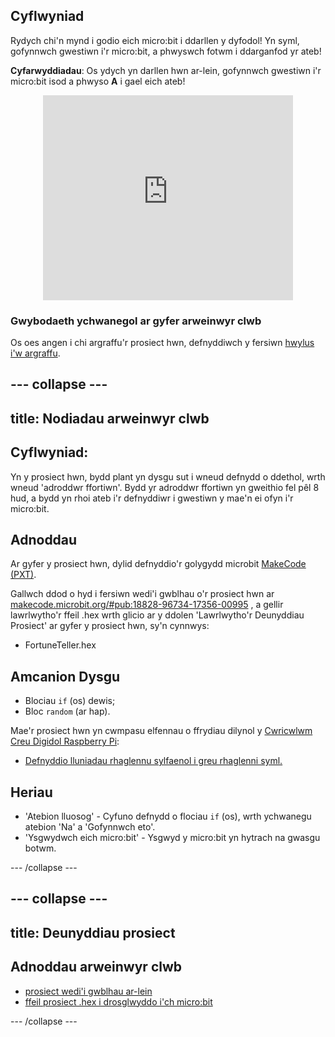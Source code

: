 ## Cyflwyniad

Rydych chi'n mynd i godio eich micro:bit i ddarllen y dyfodol! Yn syml, gofynnwch gwestiwn i'r micro:bit, a phwyswch fotwm i ddarganfod yr ateb!

**Cyfarwyddiadau**: Os ydych yn darllen hwn ar-lein, gofynnwch gwestiwn i'r micro:bit isod a phwyso **A** i gael eich ateb!

<div class="trinket" style="width:400px;margin: 0 auto;">
<div style="position:relative;height:0;padding-bottom:81.97%;overflow:hidden;"><iframe style="position:absolute;top:0;left:0;width:100%;height:100%;" src="https://makecode.microbit.org/---run?id=_X8jUAqb9mdfj" allowfullscreen="allowfullscreen" sandbox="allow-popups allow-scripts allow-same-origin" frameborder="0"></iframe></div>
</div>

### Gwybodaeth ychwanegol ar gyfer arweinwyr clwb

Os oes angen i chi argraffu'r prosiect hwn, defnyddiwch y fersiwn [hwylus i'w argraffu](https://projects.raspberrypi.org/cy-GB/projects/fortune-teller/print).

--- collapse ---
---
title: Nodiadau arweinwyr clwb
---
## Cyflwyniad:

Yn y prosiect hwn, bydd plant yn dysgu sut i wneud defnydd o ddethol, wrth wneud 'adroddwr ffortiwn'. Bydd yr adroddwr ffortiwn yn gweithio fel pêl 8 hud, a bydd yn rhoi ateb i'r defnyddiwr i gwestiwn y mae'n ei ofyn i'r micro:bit.

## Adnoddau

Ar gyfer y prosiect hwn, dylid defnyddio'r golygydd microbit [MakeCode (PXT)](http://jumpto.cc/pxt-new).

Gallwch ddod o hyd i fersiwn wedi'i gwblhau o'r prosiect hwn ar [makecode.microbit.org/#pub:18828-96734-17356-00995](https://makecode.microbit.org/#pub:18828-96734-17356-00995) , a gellir lawrlwytho'r ffeil .hex wrth glicio ar y ddolen 'Lawrlwytho'r Deunyddiau Prosiect' ar gyfer y prosiect hwn, sy'n cynnwys:

* FortuneTeller.hex

## Amcanion Dysgu

* Blociau `if` (os) dewis;
* Bloc `random` (ar hap).

Mae'r prosiect hwn yn cwmpasu elfennau o ffrydiau dilynol y [Cwricwlwm Creu Digidol Raspberry Pi](http://rpf.io/curriculum):

* [Defnyddio lluniadau rhaglennu sylfaenol i greu rhaglenni syml.](https://www.raspberrypi.org/curriculum/programming/creator)

## Heriau

* 'Atebion lluosog' - Cyfuno defnydd o flociau `if` (os), wrth ychwanegu atebion 'Na' a 'Gofynnwch eto'.
* 'Ysgwydwch eich micro:bit' - Ysgwyd y micro:bit yn hytrach na gwasgu botwm.

--- /collapse ---

--- collapse ---
---
title: Deunyddiau prosiect
---
## Adnoddau arweinwyr clwb

* [prosiect wedi'i gwblhau ar-lein](https://makecode.microbit.org/#pub:18828-96734-17356-00995)
* [ffeil prosiect .hex i drosglwyddo i'ch micro:bit](resources/microbit-Fortune-Teller.hex)

--- /collapse ---